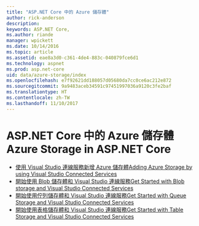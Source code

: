 ```yaml
---
title: "ASP.NET Core 中的 Azure 儲存體"
author: rick-anderson
description: 
keywords: ASP.NET Core,
ms.author: riande
manager: wpickett
ms.date: 10/14/2016
ms.topic: article
ms.assetid: eae8a3d0-c361-4de4-883c-040879fce6d1
ms.technology: aspnet
ms.prod: asp.net-core
uid: data/azure-storage/index
ms.openlocfilehash: e7f92621dd188057d05680da7cc0ce6ac212e872
ms.sourcegitcommit: 9a9483aceb34591c97451997036a9120c3fe2baf
ms.translationtype: HT
ms.contentlocale: zh-TW
ms.lasthandoff: 11/10/2017
---
```

# <a name="azure-storage-in-aspnet-core"></a><span data-ttu-id="15afc-103">ASP.NET Core 中的 Azure 儲存體</span><span class="sxs-lookup"><span data-stu-id="15afc-103">Azure Storage in ASP.NET Core</span></span> 

* [<span data-ttu-id="15afc-104">使用 Visual Studio 連線服務新增 Azure 儲存體</span><span class="sxs-lookup"><span data-stu-id="15afc-104">Adding Azure Storage by using Visual Studio Connected Services</span></span>](https://azure.microsoft.com/documentation/articles/vs-azure-tools-connected-services-storage/)
* [<span data-ttu-id="15afc-105">開始使用 Blob 儲存體和 Visual Studio 連線服務</span><span class="sxs-lookup"><span data-stu-id="15afc-105">Get Started with Blob storage and Visual Studio Connected Services</span></span>](https://azure.microsoft.com/documentation/articles/vs-storage-aspnet5-getting-started-blobs/)
* [<span data-ttu-id="15afc-106">開始使用佇列儲存體和 Visual Studio 連線服務</span><span class="sxs-lookup"><span data-stu-id="15afc-106">Get Started with Queue Storage and Visual Studio Connected Services</span></span>](https://azure.microsoft.com/documentation/articles/vs-storage-aspnet5-getting-started-queues/)
* [<span data-ttu-id="15afc-107">開始使用表格儲存體和 Visual Studio 連線服務</span><span class="sxs-lookup"><span data-stu-id="15afc-107">Get Started with Table Storage and Visual Studio Connected Services</span></span>](https://azure.microsoft.com/documentation/articles/vs-storage-aspnet5-getting-started-tables/)
